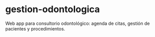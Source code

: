 # gestion-odontologica
Web app para consultorio odontológico: agenda de citas, gestión de pacientes y procedimientos.
